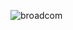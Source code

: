 ![broadcom](https://github.com/BidnessForB/demo-assets/assets/6423235/d9a7b49a-16f5-4e0d-a9de-06d64b054e80)
